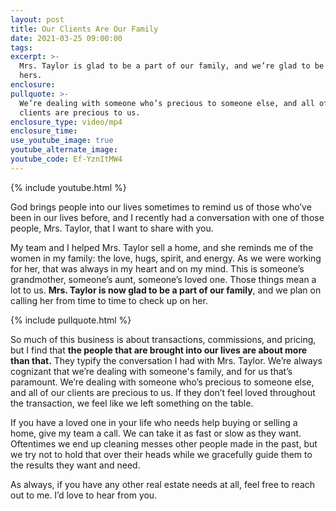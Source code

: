 ```yaml
---
layout: post
title: Our Clients Are Our Family
date: 2021-03-25 09:00:00
tags:
excerpt: >-
  Mrs. Taylor is glad to be a part of our family, and we’re glad to be a part of
  hers.
enclosure:
pullquote: >-
  We’re dealing with someone who’s precious to someone else, and all of our
  clients are precious to us.
enclosure_type: video/mp4
enclosure_time:
use_youtube_image: true
youtube_alternate_image:
youtube_code: Ef-YznItMW4
---
```

{% include youtube.html %}

God brings people into our lives sometimes to remind us of those who’ve been in our lives before, and I recently had a conversation with one of those people, Mrs. Taylor, that I want to share with you.

My team and I helped Mrs. Taylor sell a home, and she reminds me of the women in my family: the love, hugs, spirit, and energy. As we were working for her, that was always in my heart and on my mind. This is someone’s grandmother, someone’s aunt, someone’s loved one. Those things mean a lot to us. **Mrs. Taylor is now glad to be a part of our family**, and we plan on calling her from time to time to check up on her.

{% include pullquote.html %}

So much of this business is about transactions, commissions, and pricing, but I find that **the people that are brought into our lives are about more than that.** They typify the conversation I had with Mrs. Taylor. We’re always cognizant that we’re dealing with someone's family, and for us that’s paramount. We’re dealing with someone who’s precious to someone else, and all of our clients are precious to us. If they don’t feel loved throughout the transaction, we feel like we left something on the table.&nbsp;

If you have a loved one in your life who needs help buying or selling a home, give my team a call. We can take it as fast or slow as they want. Oftentimes we end up cleaning messes other people made in the past, but we try not to hold that over their heads while we gracefully guide them to the results they want and need.&nbsp;

As always, if you have any other real estate needs at all, feel free to reach out to me. I’d love to hear from you.
